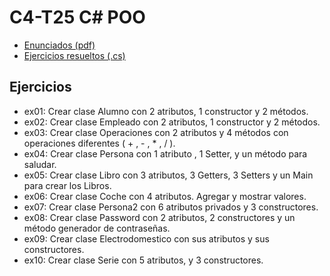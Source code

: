 # C4-T25 C# POO
- [Enunciados (pdf)](https://github.com/santiarroyave/sao-fe-gc-ejercicios-c4-T25-c-sharp-POO-08-2023/blob/main/Enunciados/T09%20%E2%80%93%20POO.pdf)
- [Ejercicios resueltos (.cs)](https://github.com/santiarroyave/sao-fe-gc-ejercicios-c4-T25-c-sharp-POO-08-2023/tree/main/T25-C-Sharp-POO)

## Ejercicios
- ex01: Crear clase Alumno con 2 atributos, 1 constructor y 2 métodos.
- ex02: Crear clase Empleado con 2 atributos, 1 constructor y 2 métodos.
- ex03: Crear clase Operaciones con 2 atributos y 4 métodos con operaciones diferentes ( + , - , * , / ).
- ex04: Crear clase Persona con 1 atributo , 1 Setter, y un método para saludar.
- ex05: Crear clase Libro con 3 atributos, 3 Getters, 3 Setters y un Main para crear los Libros.
- ex06: Crear clase Coche con 4 atributos. Agregar y mostrar valores.
- ex07: Crear clase Persona2 con 6 atributos privados y 3 constructores.
- ex08: Crear clase Password con 2 atributos, 2 constructores y un método generador de contraseñas.
- ex09: Crear clase Electrodomestico con sus atributos y sus constructores.
- ex10: Crear clase Serie con 5 atributos, y 3 constructores.
